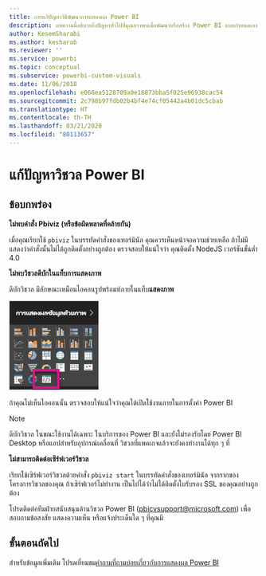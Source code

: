 ```yaml
---
title: การแก้ปัญหาวิธีพัฒนาการแสดงผล Power BI
description: บทความนี้อธิบายถึงปัญหาทั่วไปที่คุณอาจพบเมื่อพัฒนาหรือสร้าง Power BI แบบกำหนดเอง
author: KesemSharabi
ms.author: kesharab
ms.reviewer: ''
ms.service: powerbi
ms.topic: conceptual
ms.subservice: powerbi-custom-visuals
ms.date: 11/06/2018
ms.openlocfilehash: e066ea5128709a0e16873bba5f025e96938cac54
ms.sourcegitcommit: 2c798b97fdb02b4bf4e74cf05442a4b01dc5cbab
ms.translationtype: HT
ms.contentlocale: th-TH
ms.lasthandoff: 03/21/2020
ms.locfileid: "80113657"
---
```

# <a name="troubleshoot-power-bi-visuals"></a>แก้ปัญหาวิชวล Power BI

## <a name="debug"></a>ข้อบกพร่อง

**ไม่พบคำสั่ง Pbiviz (หรือข้อผิดพลาดที่คล้ายกัน)**

เมื่อคุณเรียกใช้ `pbiviz` ในบรรทัดคำสั่งของเทอร์มินัล คุณควรเห็นหน้าจอความช่วยเหลือ ถ้าไม่มี แสดงว่าคำสั่งนั้นไม่ได้ถูกติดตั้งอย่างถูกต้อง ตรวจสอบให้แน่ใจว่า คุณติดตั้ง NodeJS เวอร์ชันขั้นต่ำ 4.0

**ไม่พบวิชวลดีบักในแท็บการแสดงภาพ**

ดีบักวิชวล มีลักษณะเหมือนไอคอนรูปพร้อมท์ภายในแท็บ**แสดงภาพ**

![การเลือกวิชวล](media/power-bi-custom-visuals-troubleshoot/powerbi-developer-visual-selection.png)

ถ้าคุณไม่เห็นไอคอนนั้น ตรวจสอบให้แน่ใจว่าคุณได้เปิดใช้งานภายในการตั้งค่า Power BI

> [!NOTE]
> ดีบักวิชวล ในขณะใช้งานได้เฉพาะ ในบริการของ Power BI และยังไม่รองรับโดย Power BI Desktop หรือแอปสำหรับอุปกรณ์เคลื่อนที่ วิชวลที่แพคเกจแล้วจะยังคงทำงานได้ทุก ๆ ที่

**ไม่สามารถติดต่อเซิร์ฟเวอร์วิชวล**

เรียกใช้เซิร์ฟเวอร์วิชวลด้วยคำสั่ง `pbiviz start` ในบรรทัดคำสั่งของเทอร์มินัล จากรากของโครงการวิชวลของคุณ ถ้าเซิร์ฟเวอร์ไม่ทำงาน เป็นไปได้ว่าไม่ได้ติดตั้งใบรับรอง SSL ของคุณอย่างถูกต้อง

โปรดติดต่อทีมฝ่ายสนับสนุนด้านวิชวล Power BI (pbicvsupport@microsoft.com) เพื่อสอบถามข้อสงสัย แสดงความเห็น หรือแจ้งประเด็นใด ๆ ที่คุณมี

## <a name="next-steps"></a>ขั้นตอนถัดไป

สำหรับข้อมูลเพิ่มเติม โปรดเยี่ยมชม[คำถามที่ถามบ่อยเกี่ยวกับการแสดงผล Power BI](power-bi-custom-visuals-faq.md#organizational-power-bi-visuals)